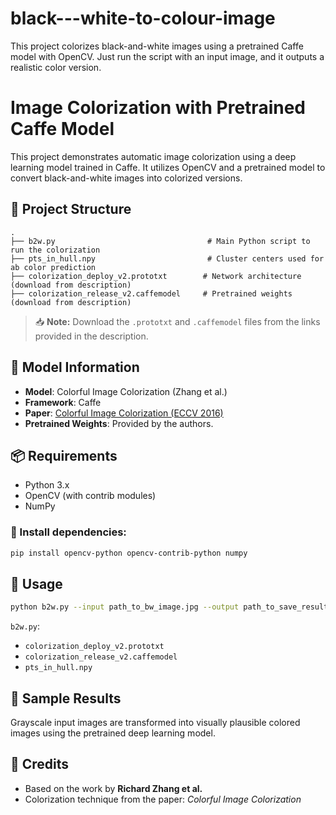 # black---white-to-colour-image
This project colorizes black-and-white images using a pretrained Caffe model with OpenCV. Just run the script with an input image, and it outputs a realistic color version.

# Image Colorization with Pretrained Caffe Model

This project demonstrates automatic image colorization using a deep learning model trained in Caffe. It utilizes OpenCV and a pretrained model to convert black-and-white images into colorized versions.

## 📁 Project Structure

```
.
├── b2w.py                                  # Main Python script to run the colorization
├── pts_in_hull.npy                         # Cluster centers used for ab color prediction
├── colorization_deploy_v2.prototxt        # Network architecture (download from description)
├── colorization_release_v2.caffemodel     # Pretrained weights (download from description)
```

> 📥 **Note:** Download the `.prototxt` and `.caffemodel` files from the links provided in the description.

## 🧠 Model Information

- **Model**: Colorful Image Colorization (Zhang et al.)
- **Framework**: Caffe
- **Paper**: [Colorful Image Colorization (ECCV 2016)](https://arxiv.org/abs/1603.08511)
- **Pretrained Weights**: Provided by the authors.

## 📦 Requirements

- Python 3.x
- OpenCV (with contrib modules)
- NumPy

### 🔧 Install dependencies:

```bash
pip install opencv-python opencv-contrib-python numpy
```

## 🚀 Usage

```bash
python b2w.py --input path_to_bw_image.jpg --output path_to_save_result.jpg
```

`b2w.py`:
- `colorization_deploy_v2.prototxt`
- `colorization_release_v2.caffemodel`
- `pts_in_hull.npy`

## 📸 Sample Results

Grayscale input images are transformed into visually plausible colored images using the pretrained deep learning model.

## 📌 Credits

- Based on the work by **Richard Zhang et al.**
- Colorization technique from the paper: *Colorful Image Colorization*
